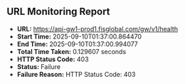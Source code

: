 ## URL Monitoring Report

- **URL:** https://api-gw1-prod1.fisglobal.com/gw/v1/health
- **Start Time:** 2025-09-10T01:37:00.864470
- **End Time:** 2025-09-10T01:37:00.994077
- **Total Time Taken:** 0.129607 seconds
- **HTTP Status Code:** 403
- **Status:** Failure
- **Failure Reason:** HTTP Status Code: 403
